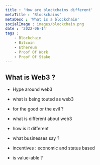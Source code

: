 ```yaml
---
title : 'How are blockchains different'
metaTitle : 'Blockchains'
metaDesc : 'What is a blockchain'
socialImage : images/blockchain.png
date : '2022-06-14'
tags : 
    - Blockchain
    - Bitcoin
    - Ethereum
    - Proof Of Work
    - Proof Of Stake
---
```

## What is Web3 ?
* Hype around web3
* what is being touted as web3

* for the good or the evil ?
* what is different about web3
* how is it different

* what businesses say ?
* incentives : economic and status based
* is value-able ?
